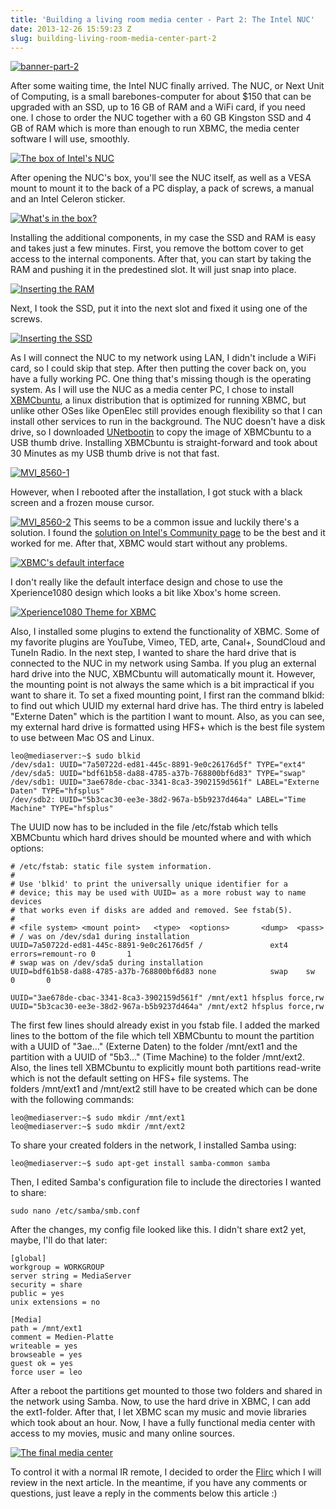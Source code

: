 ```yaml
---
title: 'Building a living room media center - Part 2: The Intel NUC'
date: 2013-12-26 15:59:23 Z
slug: building-living-room-media-center-part-2
---
```


[![banner-part-2](https://leolabs.imgix.net/assets/2013/12/banner-part-21.jpg?max-w=700)](/assets/2013/12/banner-part-21.jpg)

After some waiting time, the Intel NUC finally arrived. The NUC, or Next Unit of Computing, is a small barebones-computer for about $150 that can be upgraded with an SSD, up to 16 GB of RAM and a WiFi card, if you need one. I chose to order the NUC together with a 60 GB Kingston SSD and 4 GB of RAM which is more than enough to run XBMC, the media center software I will use, smoothly.

[![The box of Intel's NUC](https://leolabs.imgix.net/assets/2013/12/MG_8571.jpg?max-w=700)](/assets/2013/12/MG_8571.jpg)

After opening the NUC's box, you'll see the NUC itself, as well as a VESA mount to mount it to the back of a PC display, a pack of screws, a manual and an Intel Celeron sticker.

[![What's in the box?](https://leolabs.imgix.net/assets/2013/12/MG_8566.jpg?max-w=700)](/assets/2013/12/MG_8566.jpg)

Installing the additional components, in my case the SSD and RAM is easy and takes just a few minutes. First, you remove the bottom cover to get access to the internal components. After that, you can start by taking the RAM and pushing it in the predestined slot. It will just snap into place.

[![Inserting the RAM](https://leolabs.imgix.net/assets/2013/12/MVI_8547-1.jpg?max-w=700)](/assets/2013/12/MVI_8547-1.jpg)

Next, I took the SSD, put it into the next slot and fixed it using one of the screws.

[![Inserting the SSD](https://leolabs.imgix.net/assets/2013/12/MVI_8548-1.jpg?max-w=700)](/assets/2013/12/MVI_8548-1.jpg)

As I will connect the NUC to my network using LAN, I didn't include a WiFi card, so I could skip that step. After then putting the cover back on, you have a fully working PC. One thing that's missing though is the operating system. As I will use the NUC as a media center PC, I chose to install [XBMCbuntu](http://xbmc.org/download/ "Download XBMCbuntu"), a linux distribution that is optimized for running XBMC, but unlike other OSes like OpenElec still provides enough flexibility so that I can install other services to run in the background. The NUC doesn't have a disk drive, so I downloaded [UNetbootin](http://unetbootin.sourceforge.net/ "Download UNetbootin") to copy the image of XBMCbuntu to a USB thumb drive. Installing XBMCbuntu is straight-forward and took about 30 Minutes as my USB thumb drive is not that fast.

[![MVI_8560-1](https://leolabs.imgix.net/assets/2013/12/MVI_8560-1.jpg?max-w=700)](/assets/2013/12/MVI_8560-1.jpg)

However, when I rebooted after the installation, I got stuck with a black screen and a frozen mouse cursor.

[![MVI_8560-2](https://leolabs.imgix.net/assets/2013/12/MVI_8560-2.jpg?max-w=700)](/assets/2013/12/MVI_8560-2.jpg) This seems to be a common issue and luckily there's a solution. I found the [solution on Intel's Community page](https://communities.intel.com/message/192785 "Solution to rc6 bug") to be the best and it worked for me. After that, XBMC would start without any problems.

[![XBMC's default interface](https://leolabs.imgix.net/assets/2013/12/Screenshot-2013-12-26-15.47.13.jpg?max-w=700)](/assets/2013/12/Screenshot-2013-12-26-15.47.13.jpg)

I don't really like the default interface design and chose to use the Xperience1080 design which looks a bit like Xbox's home screen.

[![Xperience1080 Theme for XBMC](https://leolabs.imgix.net/assets/2013/12/Screenshot-2013-12-26-15.47.57.jpg?max-w=700)](/assets/2013/12/Screenshot-2013-12-26-15.47.57.jpg)

Also, I installed some plugins to extend the functionality of XBMC. Some of my favorite plugins are YouTube, Vimeo, TED, arte, Canal+, SoundCloud and TuneIn Radio. In the next step, I wanted to share the hard drive that is connected to the NUC in my network using Samba. If you plug an external hard drive into the NUC, XBMCbuntu will automatically mount it. However, the mounting point is not always the same which is a bit impractical if you want to share it. To set a fixed mounting point, I first ran the command blkid: to find out which UUID my external hard drive has. The third entry is labeled "Externe Daten" which is the partition I want to mount. Also, as you can see, my external hard drive is formatted using HFS+ which is the best file system to use between Mac OS and Linux.

```
leo@mediaserver:~$ sudo blkid
/dev/sda1: UUID="7a50722d-ed81-445c-8891-9e0c26176d5f" TYPE="ext4"
/dev/sda5: UUID="bdf61b58-da88-4785-a37b-768800bf6d83" TYPE="swap"
/dev/sdb1: UUID="3ae678de-cbac-3341-8ca3-3902159d561f" LABEL="Externe Daten" TYPE="hfsplus"
/dev/sdb2: UUID="5b3cac30-ee3e-38d2-967a-b5b9237d464a" LABEL="Time Machine" TYPE="hfsplus"
```

The UUID now has to be included in the file /etc/fstab which tells XBMCbuntu which hard drives should be mounted where and with which options:

```
# /etc/fstab: static file system information.
#
# Use 'blkid' to print the universally unique identifier for a
# device; this may be used with UUID= as a more robust way to name devices
# that works even if disks are added and removed. See fstab(5).
#
# <file system> <mount point>   <type>  <options>       <dump>  <pass>
# / was on /dev/sda1 during installation
UUID=7a50722d-ed81-445c-8891-9e0c26176d5f /               ext4    errors=remount-ro 0       1
# swap was on /dev/sda5 during installation
UUID=bdf61b58-da88-4785-a37b-768800bf6d83 none            swap    sw              0       0

UUID="3ae678de-cbac-3341-8ca3-3902159d561f" /mnt/ext1 hfsplus force,rw
UUID="5b3cac30-ee3e-38d2-967a-b5b9237d464a" /mnt/ext2 hfsplus force,rw
```

The first few lines should already exist in you fstab file. I added the marked lines to the bottom of the file which tell XBMCbuntu to mount the partition with a UUID of "3ae..." (Externe Daten) to the folder /mnt/ext1 and the partition with a UUID of "5b3..." (Time Machine) to the folder /mnt/ext2. Also, the lines tell XBMCbuntu to explicitly mount both partitions read-write which is not the default setting on HFS+ file systems. The folders /mnt/ext1 and /mnt/ext2 still have to be created which can be done with the following commands:

```
leo@mediaserver:~$ sudo mkdir /mnt/ext1
leo@mediaserver:~$ sudo mkdir /mnt/ext2
```

To share your created folders in the network, I installed Samba using:

```
leo@mediaserver:~$ sudo apt-get install samba-common samba
```

Then, I edited Samba's configuration file to include the directories I wanted to share:

```
sudo nano /etc/samba/smb.conf
```

After the changes, my config file looked like this. I didn't share ext2 yet, maybe, I'll do that later:

```
[global]
workgroup = WORKGROUP
server string = MediaServer
security = share
public = yes
unix extensions = no

[Media]
path = /mnt/ext1
comment = Medien-Platte
writeable = yes
browseable = yes
guest ok = yes
force user = leo
```

After a reboot the partitions get mounted to those two folders and shared in the network using Samba. Now, to use the hard drive in XBMC, I can add the ext1-folder. After that, I let XBMC scan my music and movie libraries which took about an hour. Now, I have a fully functional media center with access to my movies, music and many online sources.

[![The final media center](https://leolabs.imgix.net/assets/2013/12/MG_9277.jpg?max-w=700)](/assets/2013/12/MG_9277.jpg)

To control it with a normal IR remote, I decided to order the [Flirc](http://flirc.tv/ "Flirc") which I will review in the next article. In the meantime, if you have any comments or questions, just leave a reply in the comments below this article :)
